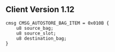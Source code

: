## Client Version 1.12

```rust,ignore
cmsg CMSG_AUTOSTORE_BAG_ITEM = 0x010B {
    u8 source_bag;    
    u8 source_slot;    
    u8 destination_bag;    
}

```
